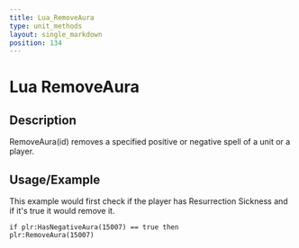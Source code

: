 ```yaml
---
title: Lua_RemoveAura
type: unit_methods
layout: single_markdown
position: 134
---
```


# Lua RemoveAura

## Description

RemoveAura(id) removes a specified positive or negative spell of a unit or a player.

## Usage/Example

This example would first check if the player has Resurrection Sickness and if it's true it would remove it.

```
if plr:HasNegativeAura(15007) == true then
plr:RemoveAura(15007)
```
